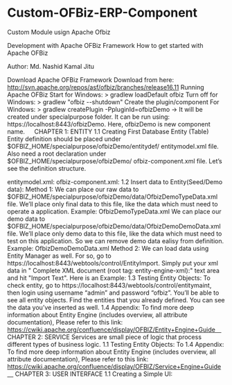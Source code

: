 # Custom-OFBiz-ERP-Component
Custom Module usign Apache Ofbiz

Development with Apache OFBiz Framework
How to get started with Apache OFBiz

Author: Md. Nashid Kamal Jitu

Download Apache OFBiz Framework
Download from here: http://svn.apache.org/repos/asf/ofbiz/branches/release16.11
Running Apache OFBiz
Start for Windows: > gradlew loadDefault ofbiz
Turn off for Windows: > gradlew "ofbiz --shutdown"
Create the plugin/component
For Windows: > gradlew createPlugin -PpluginId=ofbizDemo -> It will be created under specialpurpose folder. It can be run using: https://localhost:8443/ofbizDemo. Here, ofbizDemo is new component name.
 
CHAPTER 1: ENTITY
1.1 Creating First Database Entity (Table) 
Entity definition should be placed under $OFBIZ_HOME/specialpurpose/ofbizDemo/entitydef/
entitymodel.xml file. Also need a root declaration under $OFBIZ_HOME/specialpurpose/ofbizDemo/
ofbiz-component.xml file. Let’s see the definition structure.

entitymodel.xml:
ofbiz-component.xml:
1.2 Insert data to Entity(Seed/Demo data): 
Method 1: We can place our raw data to $OFBIZ_HOME/specialpurpose/ofbizDemo/data/OfbizDemoTypeData.xml file. We’ll place only final data to this file, like the data which must need to operate a application. Example:
OfbizDemoTypeData.xml
We can place our demo data to $OFBIZ_HOME/specialpurpose/ofbizDemo/data/OfbizDemoDemoData.xml file. We’ll place only demo data to this file, like the data which must need to test on this application. So we can remove demo data ealisy from <entity-resource> definition. Example:
OfbizDemoDemoData.xml
Method 2: We can load data using Entity Manager as well. For so, go to https://localhost:8443/webtools/control/EntityImport. Simply put your xml data in " Complete XML document (root tag: entity-engine-xml):" text area and hit "Import Text". Here is an Example: 
1.3 Testing Entity Objects: 
To check entity, go to https://localhost:8443/webtools/control/entitymaint, then login using username “admin” and password “ofbiz”. You’ll be able to see all entity objects. Find the entities that you already defined. You can see the data you’ve inserted as well.
1.4 Appendix: 
To find more deep information about Entity Engine (includes overview, all attribute documentation), Please refer to this link: 
https://cwiki.apache.org/confluence/display/OFBIZ/Entity+Engine+Guide 
CHAPTER 2: SERVICE
Services are small piece of logic that process different types of business logic. 
1.1	Testing Entity Objects: 
To
1.4 Appendix: 
To find more deep information about Entity Engine (includes overview, all attribute documentation), Please refer to this link: 
https://cwiki.apache.org/confluence/display/OFBIZ/Service+Engine+Guide 
CHAPTER 3: USER INTERFACE
1.1 Creating a Simple UI:
